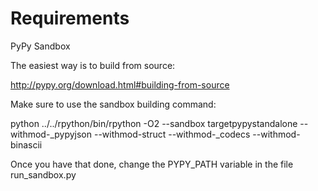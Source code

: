 Requirements
============

PyPy Sandbox

The easiest way is to build from source:

http://pypy.org/download.html#building-from-source

Make sure to use the sandbox building command:

python ../../rpython/bin/rpython -O2 --sandbox targetpypystandalone --withmod-_pypyjson --withmod-struct --withmod-_codecs --withmod-binascii

Once you have that done, change the PYPY_PATH variable in the file run_sandbox.py